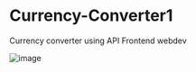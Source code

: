 # Currency-Converter1
Currency converter using API Frontend webdev


![image](https://github.com/user-attachments/assets/a31f1523-3bf0-4cb7-b73c-1522ab95e640)
